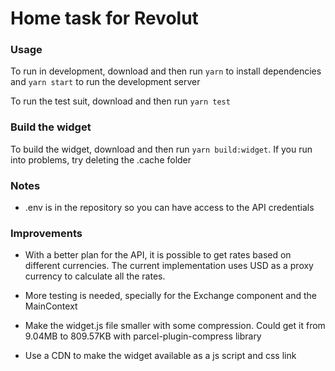 # Home task for Revolut

### Usage
To run in development, download and then run `yarn` to install dependencies and `yarn start` to run the development server

To run the test suit, download and then run `yarn test`

### Build the widget

To build the widget, download and then run `yarn build:widget`. If you run into problems, try deleting the .cache folder

### Notes
- .env is in the repository so you can have access to the API credentials

### Improvements
- With a better plan for the API, it is possible to get rates based on different currencies. The current implementation uses USD as a proxy currency to calculate all the rates.

- More testing is needed, specially for the Exchange component and the MainContext

- Make the widget.js file smaller with some compression. Could get it from 9.04MB to 809.57KB with parcel-plugin-compress library

- Use a CDN to make the widget available as a js script and css link